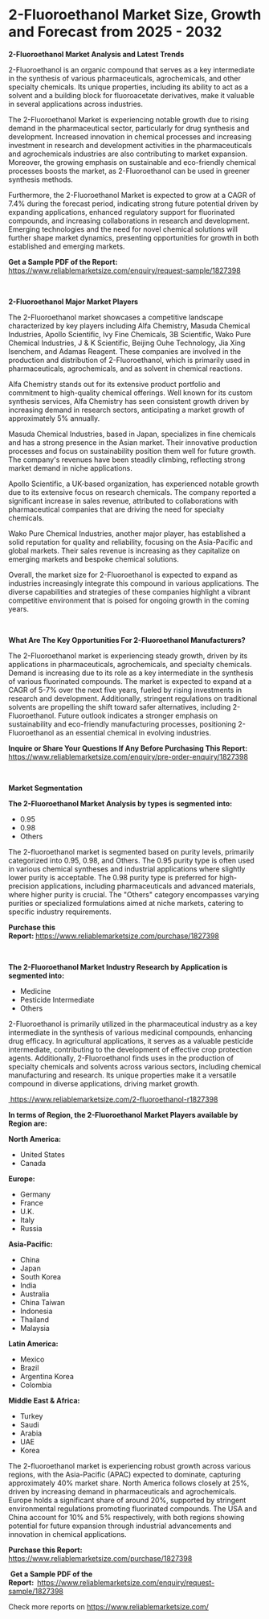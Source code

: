 <p><h1>2-Fluoroethanol Market Size, Growth and Forecast from 2025 - 2032</h1></p><p><strong>2-Fluoroethanol Market Analysis and Latest Trends</strong></p>
<p><p>2-Fluoroethanol is an organic compound that serves as a key intermediate in the synthesis of various pharmaceuticals, agrochemicals, and other specialty chemicals. Its unique properties, including its ability to act as a solvent and a building block for fluoroacetate derivatives, make it valuable in several applications across industries. </p><p>The 2-Fluoroethanol Market is experiencing notable growth due to rising demand in the pharmaceutical sector, particularly for drug synthesis and development. Increased innovation in chemical processes and increasing investment in research and development activities in the pharmaceuticals and agrochemicals industries are also contributing to market expansion. Moreover, the growing emphasis on sustainable and eco-friendly chemical processes boosts the market, as 2-Fluoroethanol can be used in greener synthesis methods.</p><p>Furthermore, the 2-Fluoroethanol Market is expected to grow at a CAGR of 7.4% during the forecast period, indicating strong future potential driven by expanding applications, enhanced regulatory support for fluorinated compounds, and increasing collaborations in research and development. Emerging technologies and the need for novel chemical solutions will further shape market dynamics, presenting opportunities for growth in both established and emerging markets.</p></p>
<p><strong>Get a Sample PDF of the Report:&nbsp;</strong> <a href="https://www.reliablemarketsize.com/enquiry/request-sample/1827398?utm_campaign=2213&utm_medium=2&utm_source=Github&utm_content=ia&utm_term=03022025&utm_id=2-fluoroethanol">https://www.reliablemarketsize.com/enquiry/request-sample/1827398</a></p>
<p>&nbsp;</p>
<p><strong>2-Fluoroethanol Major Market Players</strong></p>
<p><p>The 2-Fluoroethanol market showcases a competitive landscape characterized by key players including Alfa Chemistry, Masuda Chemical Industries, Apollo Scientific, Ivy Fine Chemicals, 3B Scientific, Wako Pure Chemical Industries, J & K Scientific, Beijing Ouhe Technology, Jia Xing Isenchem, and Adamas Reagent. These companies are involved in the production and distribution of 2-Fluoroethanol, which is primarily used in pharmaceuticals, agrochemicals, and as solvent in chemical reactions.</p><p>Alfa Chemistry stands out for its extensive product portfolio and commitment to high-quality chemical offerings. Well known for its custom synthesis services, Alfa Chemistry has seen consistent growth driven by increasing demand in research sectors, anticipating a market growth of approximately 5% annually.</p><p>Masuda Chemical Industries, based in Japan, specializes in fine chemicals and has a strong presence in the Asian market. Their innovative production processes and focus on sustainability position them well for future growth. The company's revenues have been steadily climbing, reflecting strong market demand in niche applications.</p><p>Apollo Scientific, a UK-based organization, has experienced notable growth due to its extensive focus on research chemicals. The company reported a significant increase in sales revenue, attributed to collaborations with pharmaceutical companies that are driving the need for specialty chemicals.</p><p>Wako Pure Chemical Industries, another major player, has established a solid reputation for quality and reliability, focusing on the Asia-Pacific and global markets. Their sales revenue is increasing as they capitalize on emerging markets and bespoke chemical solutions.</p><p>Overall, the market size for 2-Fluoroethanol is expected to expand as industries increasingly integrate this compound in various applications. The diverse capabilities and strategies of these companies highlight a vibrant competitive environment that is poised for ongoing growth in the coming years.</p></p>
<p>&nbsp;</p>
<p><strong>What Are The Key Opportunities For 2-Fluoroethanol Manufacturers?</strong></p>
<p><p>The 2-Fluoroethanol market is experiencing steady growth, driven by its applications in pharmaceuticals, agrochemicals, and specialty chemicals. Demand is increasing due to its role as a key intermediate in the synthesis of various fluorinated compounds. The market is expected to expand at a CAGR of 5-7% over the next five years, fueled by rising investments in research and development. Additionally, stringent regulations on traditional solvents are propelling the shift toward safer alternatives, including 2-Fluoroethanol. Future outlook indicates a stronger emphasis on sustainability and eco-friendly manufacturing processes, positioning 2-Fluoroethanol as an essential chemical in evolving industries.</p></p>
<p><strong>Inquire or Share Your Questions If Any Before Purchasing This Report:</strong> <a href="https://www.reliablemarketsize.com/enquiry/pre-order-enquiry/1827398?utm_campaign=2213&utm_medium=2&utm_source=Github&utm_content=ia&utm_term=03022025&utm_id=2-fluoroethanol">https://www.reliablemarketsize.com/enquiry/pre-order-enquiry/1827398</a></p>
<p>&nbsp;</p>
<p><strong>Market Segmentation</strong></p>
<p><strong>The 2-Fluoroethanol Market Analysis by types is segmented into:</strong></p>
<p><ul><li>0.95</li><li>0.98</li><li>Others</li></ul></p>
<p><p>The 2-fluoroethanol market is segmented based on purity levels, primarily categorized into 0.95, 0.98, and Others. The 0.95 purity type is often used in various chemical syntheses and industrial applications where slightly lower purity is acceptable. The 0.98 purity type is preferred for high-precision applications, including pharmaceuticals and advanced materials, where higher purity is crucial. The "Others" category encompasses varying purities or specialized formulations aimed at niche markets, catering to specific industry requirements.</p></p>
<p><strong>Purchase this Report:&nbsp;</strong><a href="https://www.reliablemarketsize.com/purchase/1827398?utm_campaign=2213&utm_medium=2&utm_source=Github&utm_content=ia&utm_term=03022025&utm_id=2-fluoroethanol">https://www.reliablemarketsize.com/purchase/1827398</a></p>
<p>&nbsp;</p>
<p><strong>The 2-Fluoroethanol Market Industry Research by Application is segmented into:</strong></p>
<p><ul><li>Medicine</li><li>Pesticide Intermediate</li><li>Others</li></ul></p>
<p><p>2-Fluoroethanol is primarily utilized in the pharmaceutical industry as a key intermediate in the synthesis of various medicinal compounds, enhancing drug efficacy. In agricultural applications, it serves as a valuable pesticide intermediate, contributing to the development of effective crop protection agents. Additionally, 2-Fluoroethanol finds uses in the production of specialty chemicals and solvents across various sectors, including chemical manufacturing and research. Its unique properties make it a versatile compound in diverse applications, driving market growth.</p></p>
<p><a href="https://www.reliablemarketsize.com/2-fluoroethanol-r1827398?utm_campaign=2213&utm_medium=2&utm_source=Github&utm_content=ia&utm_term=03022025&utm_id=2-fluoroethanol">&nbsp;https://www.reliablemarketsize.com/2-fluoroethanol-r1827398</a></p>
<p><strong>In terms of Region, the 2-Fluoroethanol Market Players available by Region are:</strong></p>
<p>
    <p> <strong> North America: </strong>
        <ul>
            <li>United States</li>
            <li>Canada</li>
        </ul>
        </p> 
    <p> <strong> Europe: </strong>
        <ul>
            <li>Germany</li>
            <li>France</li>
            <li>U.K.</li>
            <li>Italy</li>
            <li>Russia</li>
        </ul>
        </p> 
    <p> <strong> Asia-Pacific: </strong>
        <ul>
            <li>China</li>
            <li>Japan</li>
            <li>South Korea</li>
            <li>India</li>
            <li>Australia</li>
            <li>China Taiwan</li>
            <li>Indonesia</li>
            <li>Thailand</li>
            <li>Malaysia</li>
        </ul>
        </p> 
    <p> <strong> Latin America: </strong>
        <ul>
            <li>Mexico</li>
            <li>Brazil</li>
            <li>Argentina Korea</li>
            <li>Colombia</li>
        </ul>
        </p> 
    <p> <strong> Middle East & Africa: </strong>
        <ul>
            <li>Turkey</li>
            <li>Saudi</li>
            <li>Arabia</li>
            <li>UAE</li>
            <li>Korea</li>
        </ul>
    </p>
    </p>
<p><p>The 2-fluoroethanol market is experiencing robust growth across various regions, with the Asia-Pacific (APAC) expected to dominate, capturing approximately 40% market share. North America follows closely at 25%, driven by increasing demand in pharmaceuticals and agrochemicals. Europe holds a significant share of around 20%, supported by stringent environmental regulations promoting fluorinated compounds. The USA and China account for 10% and 5% respectively, with both regions showing potential for future expansion through industrial advancements and innovation in chemical applications.</p></p>
<p><strong>Purchase this Report: </strong><a href="https://www.reliablemarketsize.com/purchase/1827398?utm_campaign=2213&utm_medium=2&utm_source=Github&utm_content=ia&utm_term=03022025&utm_id=2-fluoroethanol">https://www.reliablemarketsize.com/purchase/1827398</a></p>
<p>&nbsp;<strong>Get a Sample PDF of the Report:&nbsp;&nbsp;</strong><a href="https://www.reliablemarketsize.com/enquiry/request-sample/1827398?utm_campaign=2213&utm_medium=2&utm_source=Github&utm_content=ia&utm_term=03022025&utm_id=2-fluoroethanol">https://www.reliablemarketsize.com/enquiry/request-sample/1827398</a></p>
<p><strong></strong></p>
<p>Check more reports on <a href="https://www.reliablemarketsize.com/?utm_campaign=2213&utm_medium=2&utm_source=Github&utm_content=ia&utm_term=03022025&utm_id=2-fluoroethanol">https://www.reliablemarketsize.com/</a></p>